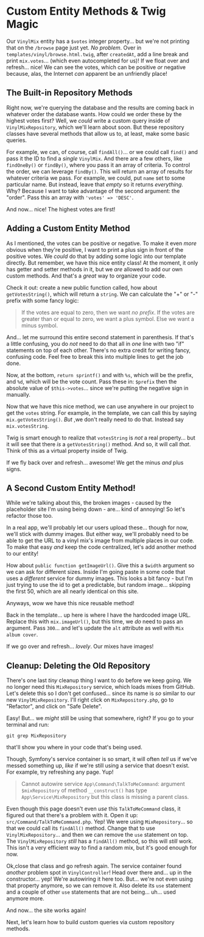 # Custom Entity Methods & Twig Magic

Our `VinylMix` entity has a `$votes` integer property... but we're not printing that
on the `/browse` page just yet. *No problem*. Over in
`templates/vinyl/browse.html.twig`, after `createdAt`, add a line break
and print `mix.votes`... (which even autocompleted for us)! If we float over and
refresh... nice! We can see the votes, which can be positive *or* negative because,
alas, the Internet *can* apparent be an unfriendly place!

## The Built-in Repository Methods

Right now, we're querying the database and the results are coming back in whatever
order the database wants. How could we order these by the highest votes first? Well,
we *could* write a custom query inside of `VinylMixRepository`, which we'll learn
about soon. But these repository classes have several methods that allow us to,
at least, make some basic queries.

For example, we can, of course, call `findAll()`... or we could call `find()` and
pass it the ID to find a *single* `VinylMix`. And there are a few others, like
`findOneBy()` or `findBy()`, where you pass it an array of criteria. To control
the order, we can leverage `findBy()`. This will return an array of results for
whatever criteria we pass. For example, we could, put `name` set to some particular
name. But instead, leave that *empty* so it returns *everything*. Why? Because
I want to take advantage of the second argument: the "order". Pass this an array
with `'votes' => 'DESC'`.

And now... nice! The highest votes are first!

## Adding a Custom Entity Method

As I mentioned, the votes can be positive or negative. To make it even *more* obvious
when they're positive, I want to print a plus sign in front of the positive
votes. We *could* do that by adding some logic into our template directly. But
remember, we have this nice entity class! At the moment, it only has getter and setter
methods in it, but we *are* allowed to add our own custom methods. And that's
a *great* way to organize your code.

Check it out: create a new public function called, how about `getVotesString()`,
which will return a `string`. We can calculate the "+" or "-" prefix with some
fancy logic:

> If the votes are equal to zero, then we want *no prefix*. If the votes are greater
> than or equal to zero, we want a plus symbol. Else we want a minus symbol.

And... let me surround this entire second statement in parenthesis. If that's a
little confusing, you do *not* need to do that all in *one* line with two "if"
statements on top of each other. There's no extra credit for writing fancy,
confusing code. Feel free to break this into multiple lines to get the job done.

Now, at the bottom, `return sprintf()` and with `%s`, which will be the prefix, and
`%d`, which will be the vote count. Pass these in: `$prefix` then the absolute value
of `$this->votes`... since we're putting the negative sign in manually.

Now that we have this nice method, we can use anywhere in our project to get the
`votes` string. For example, in the template, we can call this by saying
`mix.getVotesString()`. *But* ,we don't really need to do that. Instead say
`mix.votesString`.

Twig is smart enough to realize that `votesString` is *not* a real property...
but it will see that there *is* a `getVotesString()` method. And so, it will call
*that*. Think of this as a virtual property inside of Twig.

If we fly back over and refresh... awesome! We get the minus *and* plus signs.

## A Second Custom Entity Method!

While we're talking about this, the broken images - caused by the placeholder site
I'm using being down - are... kind of annoying! So let's refactor those too.

In a real app, we'll probably let our users upload these... though for now, we'll
stick with dummy images. But either way, we'll probably need to be able to get the
URL to a vinyl mix's image from multiple places in our code. To make that easy
*and* keep the code centralized, let's add another method to our entity!

How about `public function getImageUrl()`. Give this a `$width` argument so we
can ask for different sizes. Inside I'm going paste in some code that uses a
*different* service for dummy images. This looks a bit fancy - but I'm just trying
to use the id to get a predictable, but random image... skipping the first 50,
which are all nearly identical on this site.

Anyways, wow we have this nice reusable method!

Back in the template... up here is where I have the hardcoded image URL. Replace
this with `mix.imageUrl()`, but this time, we *do* need to pass an argument. Pass
`300`... and let's update the `alt` attribute as well with `Mix album cover`.

If we go over and refresh... *lovely*. Our mixes have images!

## Cleanup: Deleting the Old Repository

There's one last *tiny* cleanup thing I want to do before we keep going. We no longer
need this `MixRepository` service, which loads mixes from GitHub. Let's delete
this so I don't get confused... since its name is *so* similar to our new
`VinylMixRepository`. I'll right click on `MixRepository.php`, go to "Refactor",
and click on "Safe Delete".

Easy! But... we *might* still be using that somewhere, right? If you go to your
terminal and run:

```terminal
git grep MixRepository
```

that'll show you where in your code that's being used.

Though, Symfony's service container is so smart, it will often *tell* us if we've
messed something up, *like* if we're still using a service that doesn't exist. For
example, try refreshing any page. Yup!

> Cannot autowire service `App\Command\TalkToMeCommand`: argument
> `$mixRepository` of method `__construct()` has type `App\Service\MixRepository`
> but this class is missing a parent class.

Even though this page doesn't even *use* this `TalkToMeCommand` class, it figured
out that there's a problem with it. Open it up: `src/Command/TalkToMeCommand.php`.
Yep! We were using `MixRepository`... so that we could call its `findAll()` method.
Change that to use `VinylMixRepository`... and then we can remove the `use` statement
on top. The `VinylMixRepository` *still* has a `findAll()` method, so this will
*still* work. This isn't a very efficient way to find a random mix, but it's good
enough for now.

Ok,close that class and go refresh again. The service container found *another*
problem spot in `VinylController`! Head over there and... up in the constructor...
yep! We're autowiring it here too. But... we're not even using that property anymore,
so we can remove it. Also delete its `use` statement and a couple of other `use`
statements that are not being... uh... used anymore more.

And now... the site works again!

Next, let's learn how to build custom queries via custom repository methods.
